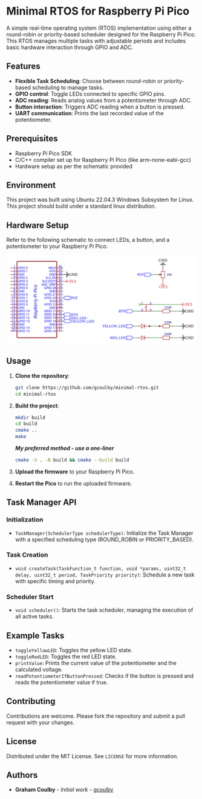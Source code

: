 
# Minimal RTOS for Raspberry Pi Pico

A simple real-time operating system (RTOS) implementation using either a round-robin or priority-based scheduler designed for the Raspberry Pi Pico. This RTOS manages multiple tasks with adjustable periods and includes basic hardware interaction through GPIO and ADC.

## Features

- **Flexible Task Scheduling**: Choose between round-robin or priority-based scheduling to manage tasks.
- **GPIO control**: Toggle LEDs connected to specific GPIO pins.
- **ADC reading**: Reads analog values from a potentiometer through ADC.
- **Button interaction**: Triggers ADC reading when a button is pressed.
- **UART communication**: Prints the last recorded value of the potentiometer.

## Prerequisites

- Raspberry Pi Pico SDK
- C/C++ compiler set up for Raspberry Pi Pico (like arm-none-eabi-gcc)
- Hardware setup as per the schematic provided

## Environment

This project was built using Ubuntu 22.04.3 Windows Subsystem for Linux. This project should build under a standard linux distribution. 


## Hardware Setup

Refer to the following schematic to connect LEDs, a button, and a potentiometer to your Raspberry Pi Pico:

![Schematic](https://raw.githubusercontent.com/gcoulby/minimal-rtos/main/Schematic_MinimalRTOS.svg)

## Usage

1. **Clone the repository**:
   ```bash
   git clone https://github.com/gcoulby/minimal-rtos.git
   cd minimal-rtos
   ```

2. **Build the project**:
   ```bash
   mkdir build
   cd build
   cmake ..
   make
   ```

   ***My preferred method - use a one-liner***

   ```bash
   cmake -S . -B build && cmake --build build
   ```

3. **Upload the firmware** to your Raspberry Pi Pico.

4. **Restart the Pico** to run the uploaded firmware.

## Task Manager API

### Initialization

- `TaskManager(SchedulerType schedulerType)`: Initialize the Task Manager with a specified scheduling type (ROUND_ROBIN or PRIORITY_BASED).

### Task Creation

- `void createTask(TaskFunction_t function, void *params, uint32_t delay, uint32_t period, TaskPriority priority)`: Schedule a new task with specific timing and priority.

### Scheduler Start

- `void scheduler()`: Starts the task scheduler, managing the execution of all active tasks.

## Example Tasks

- `toggleYellowLED`: Toggles the yellow LED state.
- `toggleRedLED`: Toggles the red LED state.
- `printValue`: Prints the current value of the potentiometer and the calculated voltage.
- `readPotentiometerIfButtonPressed`: Checks if the button is pressed and reads the potentiometer value if true.

## Contributing

Contributions are welcome. Please fork the repository and submit a pull request with your changes.

## License

Distributed under the MIT License. See `LICENSE` for more information.

## Authors

- **Graham Coulby** - *Initial work* - [gcoulby](https://github.com/gcoulby)
